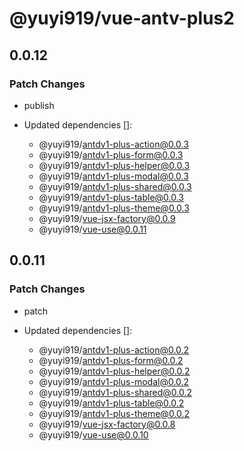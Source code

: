 # @yuyi919/vue-antv-plus2

## 0.0.12

### Patch Changes

- publish

- Updated dependencies []:
  - @yuyi919/antdv1-plus-action@0.0.3
  - @yuyi919/antdv1-plus-form@0.0.3
  - @yuyi919/antdv1-plus-helper@0.0.3
  - @yuyi919/antdv1-plus-modal@0.0.3
  - @yuyi919/antdv1-plus-shared@0.0.3
  - @yuyi919/antdv1-plus-table@0.0.3
  - @yuyi919/antdv1-plus-theme@0.0.3
  - @yuyi919/vue-jsx-factory@0.0.9
  - @yuyi919/vue-use@0.0.11

## 0.0.11

### Patch Changes

- patch

- Updated dependencies []:
  - @yuyi919/antdv1-plus-action@0.0.2
  - @yuyi919/antdv1-plus-form@0.0.2
  - @yuyi919/antdv1-plus-helper@0.0.2
  - @yuyi919/antdv1-plus-modal@0.0.2
  - @yuyi919/antdv1-plus-shared@0.0.2
  - @yuyi919/antdv1-plus-table@0.0.2
  - @yuyi919/antdv1-plus-theme@0.0.2
  - @yuyi919/vue-jsx-factory@0.0.8
  - @yuyi919/vue-use@0.0.10
